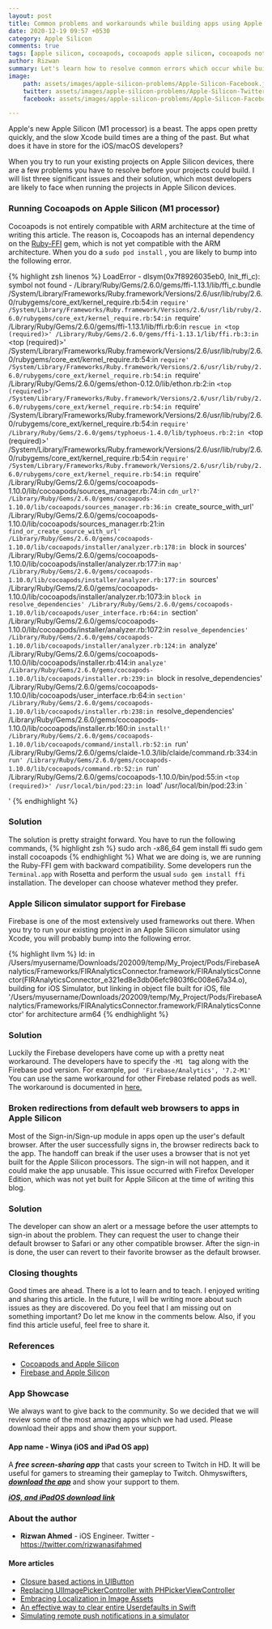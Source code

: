 ```yaml
---
layout: post
title: Common problems and workarounds while building apps using Apple Silicon
date: 2020-12-19 09:57 +0530
category: Apple Silicon
comments: true
tags: [apple silicon, cocoapods, cocoapods apple silicon, cocoapods not installing in apple silicon, firebase, firebase not building in apple silicon, firebase in apple silicon, firebase apple silicon, m1 processor, apple silicon project not building]
author: Rizwan
summary: Let's learn how to resolve common errors which occur while building our apps in Apple Silicon
image:
    path: assets/images/apple-silicon-problems/Apple-Silicon-Facebook.jpeg
    twitter: assets/images/apple-silicon-problems/Apple-Silicon-Twitter.jpeg
    facebook: assets/images/apple-silicon-problems/Apple-Silicon-Facebook.jpeg

---
```

Apple's new Apple Silicon (M1 processor) is a beast. The apps open pretty quickly, and the slow Xcode build times are a thing of the past. But what does it have in store for the iOS/macOS developers? 

When you try to run your existing projects on Apple Silicon devices, there are a few problems you have to resolve before your projects could build. I will list three significant issues and their solution, which most developers are likely to face when running the projects in Apple Silicon devices.

### Running Cocoapods on Apple Silicon (M1 processor)

Cocoapods is not entirely compatible with ARM architecture at the time of writing this article. The reason is, Cocoapods has an internal dependency on the [Ruby-FFI](https://github.com/ffi/ffi) gem, which is not yet compatible with the ARM architecture. When you do a  ```sudo pod install``` , you are likely to bump into the following error.

{% highlight zsh linenos %}
LoadError - dlsym(0x7f8926035eb0, Init_ffi_c): symbol not found - /Library/Ruby/Gems/2.6.0/gems/ffi-1.13.1/lib/ffi_c.bundle
/System/Library/Frameworks/Ruby.framework/Versions/2.6/usr/lib/ruby/2.6.0/rubygems/core_ext/kernel_require.rb:54:in `require'
/System/Library/Frameworks/Ruby.framework/Versions/2.6/usr/lib/ruby/2.6.0/rubygems/core_ext/kernel_require.rb:54:in `require'
/Library/Ruby/Gems/2.6.0/gems/ffi-1.13.1/lib/ffi.rb:6:in `rescue in <top (required)>'
/Library/Ruby/Gems/2.6.0/gems/ffi-1.13.1/lib/ffi.rb:3:in `<top (required)>'
/System/Library/Frameworks/Ruby.framework/Versions/2.6/usr/lib/ruby/2.6.0/rubygems/core_ext/kernel_require.rb:54:in `require'
/System/Library/Frameworks/Ruby.framework/Versions/2.6/usr/lib/ruby/2.6.0/rubygems/core_ext/kernel_require.rb:54:in `require'
/Library/Ruby/Gems/2.6.0/gems/ethon-0.12.0/lib/ethon.rb:2:in `<top (required)>'
/System/Library/Frameworks/Ruby.framework/Versions/2.6/usr/lib/ruby/2.6.0/rubygems/core_ext/kernel_require.rb:54:in `require'
/System/Library/Frameworks/Ruby.framework/Versions/2.6/usr/lib/ruby/2.6.0/rubygems/core_ext/kernel_require.rb:54:in `require'
/Library/Ruby/Gems/2.6.0/gems/typhoeus-1.4.0/lib/typhoeus.rb:2:in `<top (required)>'
/System/Library/Frameworks/Ruby.framework/Versions/2.6/usr/lib/ruby/2.6.0/rubygems/core_ext/kernel_require.rb:54:in `require'
/System/Library/Frameworks/Ruby.framework/Versions/2.6/usr/lib/ruby/2.6.0/rubygems/core_ext/kernel_require.rb:54:in `require'
/Library/Ruby/Gems/2.6.0/gems/cocoapods-1.10.0/lib/cocoapods/sources_manager.rb:74:in `cdn_url?'
/Library/Ruby/Gems/2.6.0/gems/cocoapods-1.10.0/lib/cocoapods/sources_manager.rb:36:in `create_source_with_url'
/Library/Ruby/Gems/2.6.0/gems/cocoapods-1.10.0/lib/cocoapods/sources_manager.rb:21:in `find_or_create_source_with_url'
/Library/Ruby/Gems/2.6.0/gems/cocoapods-1.10.0/lib/cocoapods/installer/analyzer.rb:178:in `block in sources'
/Library/Ruby/Gems/2.6.0/gems/cocoapods-1.10.0/lib/cocoapods/installer/analyzer.rb:177:in `map'
/Library/Ruby/Gems/2.6.0/gems/cocoapods-1.10.0/lib/cocoapods/installer/analyzer.rb:177:in `sources'
/Library/Ruby/Gems/2.6.0/gems/cocoapods-1.10.0/lib/cocoapods/installer/analyzer.rb:1073:in `block in resolve_dependencies'
/Library/Ruby/Gems/2.6.0/gems/cocoapods-1.10.0/lib/cocoapods/user_interface.rb:64:in `section'
/Library/Ruby/Gems/2.6.0/gems/cocoapods-1.10.0/lib/cocoapods/installer/analyzer.rb:1072:in `resolve_dependencies'
/Library/Ruby/Gems/2.6.0/gems/cocoapods-1.10.0/lib/cocoapods/installer/analyzer.rb:124:in `analyze'
/Library/Ruby/Gems/2.6.0/gems/cocoapods-1.10.0/lib/cocoapods/installer.rb:414:in `analyze'
/Library/Ruby/Gems/2.6.0/gems/cocoapods-1.10.0/lib/cocoapods/installer.rb:239:in `block in resolve_dependencies'
/Library/Ruby/Gems/2.6.0/gems/cocoapods-1.10.0/lib/cocoapods/user_interface.rb:64:in `section'
/Library/Ruby/Gems/2.6.0/gems/cocoapods-1.10.0/lib/cocoapods/installer.rb:238:in `resolve_dependencies'
/Library/Ruby/Gems/2.6.0/gems/cocoapods-1.10.0/lib/cocoapods/installer.rb:160:in `install!'
/Library/Ruby/Gems/2.6.0/gems/cocoapods-1.10.0/lib/cocoapods/command/install.rb:52:in `run'
/Library/Ruby/Gems/2.6.0/gems/claide-1.0.3/lib/claide/command.rb:334:in `run'
/Library/Ruby/Gems/2.6.0/gems/cocoapods-1.10.0/lib/cocoapods/command.rb:52:in `run'
/Library/Ruby/Gems/2.6.0/gems/cocoapods-1.10.0/bin/pod:55:in `<top (required)>'
/usr/local/bin/pod:23:in `load'
/usr/local/bin/pod:23:in `<main>'
{% endhighlight %}

### Solution
The solution is pretty straight forward. You have to run the following commands,
{% highlight zsh %}
sudo arch -x86_64 gem install ffi
sudo gem install cocoapods
{% endhighlight %}
What we are doing is, we are running the Ruby-FFI gem with backward compatibility. 
Some developers run the ```Terminal.app``` with Rosetta and perform the usual ```sudo gem install ffi``` installation. The developer can choose whatever method they prefer. 


###  Apple Silicon simulator support for Firebase

Firebase is one of the most extensively used frameworks out there. When you try to run your existing project in an Apple Silicon simulator using Xcode, you will probably bump into the following error. 

{% highlight llvm %}
ld: in /Users/myusername/Downloads/202009/temp/My_Project/Pods/FirebaseAnalytics/Frameworks/FIRAnalyticsConnector.framework/FIRAnalyticsConnector(FIRAnalyticsConnector_e321ed8e3db06efc9803f6c008e67a34.o), building for iOS Simulator, but linking in object file built for iOS, file '/Users/myusername/Downloads/202009/temp/My_Project/Pods/FirebaseAnalytics/Frameworks/FIRAnalyticsConnector.framework/FIRAnalyticsConnector' for architecture arm64
{% endhighlight %}

### Solution
Luckily the Firebase developers have come up with a pretty neat workaround. The developers have to specify the  ```-M1 ``` tag along with the Firebase pod version.  For example,
```pod 'Firebase/Analytics', '7.2-M1' ``` 
You can use the same workaround for other Firebase related pods as well. The workaround is documented in [here.](https://github.com/firebase/firebase-ios-sdk/blob/master/AppleSilicon.md)

### Broken redirections from default web browsers to apps in Apple Silicon

Most of the Sign-in/Sign-up module in apps open up the user's default browser. After the user successfully signs in, the browser redirects back to the app. The handoff can break if the user uses a browser that is not yet built for the Apple Silicon processors. The sign-in will not happen, and it could make the app unusable. This issue occurred with Firefox Developer Edition, which was not yet built for Apple Silicon at the time of writing this blog.

### Solution 
The developer can show an alert or a message before the user attempts to sign-in about the problem. They can request the user to change their default browser to Safari or any other compatible browser. After the sign-in is done, the user can revert to their favorite browser as the default browser. 


### Closing thoughts

Good times are ahead. There is a lot to learn and to teach. I enjoyed writing and sharing this article. In the future, I will be writing more about such issues as they are discovered. Do you feel that I am missing out on something important? Do let me know in the comments below. Also, if you find this article useful, feel free to share it. 

### References
- [Cocoapods and Apple Silicon](https://stackoverflow.com/questions/64901180/running-cocoapods-on-apple-silicon-m1)
- [Firebase and Apple Silicon](https://github.com/firebase/firebase-ios-sdk/issues/6520)


### App Showcase

We always want to give back to the community. So we decided that we will review some of the most amazing apps which we had used. Please download their apps and show them your support. 

#### App name - Winya (iOS and iPad OS app)

A ***free screen-sharing app*** that casts your screen to Twitch in HD. It will be useful for gamers to streaming their gameplay to Twitch.
Ohmyswifters, ***[download the app](https://winya.link/getwinya)*** and show your support to them.

***[iOS, and iPadOS download link](https://winya.link/getwinya)***

### About the author

- **Rizwan Ahmed** - iOS Engineer.  Twitter - <https://twitter.com/rizwanasifahmed>

#### More articles

- [Closure based actions in UIButton](/blog/2020/11/01/closure-based-actions-in-uibutton/)
- [Replacing UIImagePickerController with PHPickerViewController](/blog/2020/08/29/replacing-uiimagepickercontroller-with-phpickerviewcontroller/)
- [Embracing Localization in Image Assets](/blog/2020/06/14/embracing-localization-in-image-assets/)
- [An effective way to clear entire Userdefaults in Swift](/blog/2020/05/19/an-effective-way-to-clear-entire-userdefaults-in-swift/)
- [Simulating remote push notifications in a simulator](/blog/2020/02/13/simulating-remote-push-notifications-in-a-simulator/)
